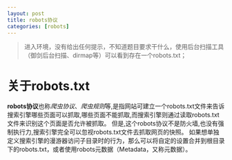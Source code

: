 ```yaml
---
layout: post
title: robots协议
categories: [robots]
---
```

>进入环境，没有给出任何提示，不知道题目要求干什么，使用后台扫描工具（御剑后台扫描、dirmap等）可以看到存在一个robots.txt；

# 关于robots.txt #
**robots协议**也称*爬虫协议*、*爬虫规则*等,是指网站可建立一个robots.txt文件来告诉搜索引擎哪些页面可以抓取,哪些页面不能抓取,而搜索引擎则通过读取robots.txt文件来识别这个页面是否允许被抓取。 但是,这个robots协议不是防火墙,也没有强制执行力,搜索引擎完全可以忽视robots.txt文件去抓取网页的快照。 如果想单独定义搜索引擎的漫游器访问子目录时的行为，那么可以将自定的设置合并到根目录下的robots.txt，或者使用robots元数据（Metadata，又称元数据）。
